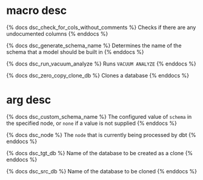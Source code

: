 # macro desc

{% docs dsc_check_for_cols_without_comments %}
Checks if there are any undocumented columns
{% enddocs %}

{% docs dsc_generate_schema_name %}
Determines the name of the schema that a model should be built in
{% enddocs %}

{% docs dsc_run_vacuum_analyze %}
Runs `VACUUM ANALYZE`
{% enddocs %}

{% docs dsc_zero_copy_clone_db %}
Clones a database
{% enddocs %}

# arg desc

{% docs dsc_custom_schema_name %}
The configured value of `schema` in the specified node, or `none` if a value is not supplied
{% enddocs %}

{% docs dsc_node %}
The `node` that is currently being processed by dbt
{% enddocs %}

{% docs dsc_tgt_db %}
Name of the database to be created as a clone
{% enddocs %}

{% docs dsc_src_db %}
Name of the database to be cloned
{% enddocs %}
